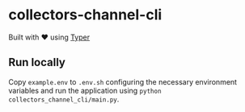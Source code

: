 # collectors-channel-cli
Built with ❤️ using [Typer](https://typer.tiangolo.com)


## Run locally
Copy ``example.env`` to ``.env.sh`` configuring the necessary environment variables and run the application using ``python collectors_channel_cli/main.py``.
